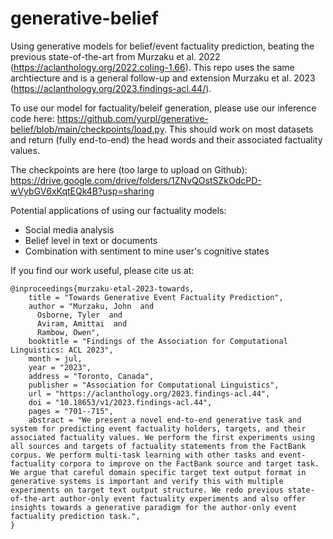 # generative-belief
Using generative models for belief/event factuality prediction, beating the previous state-of-the-art from Murzaku et al. 2022 (https://aclanthology.org/2022.coling-1.66). This repo uses the same archtiecture and is a general follow-up and extension Murzaku et al. 2023 (https://aclanthology.org/2023.findings-acl.44/).

To use our model for factuality/beleif generation, please use our inference code here: https://github.com/yurpl/generative-belief/blob/main/checkpoints/load.py. This should work on most datasets and return (fully end-to-end) the head words and their associated factuality values.

The checkpoints are here (too large to upload on Github): https://drive.google.com/drive/folders/1ZNvQOstSZkOdcPD-wVybGV6xKqtEQk4B?usp=sharing

Potential applications of using our factuality models: 
- Social media analysis
- Belief level in text or documents
- Combination with sentiment to mine user's cognitive states


If you find our work useful, please cite us at:
```
@inproceedings{murzaku-etal-2023-towards,
    title = "Towards Generative Event Factuality Prediction",
    author = "Murzaku, John  and
      Osborne, Tyler  and
      Aviram, Amittai  and
      Rambow, Owen",
    booktitle = "Findings of the Association for Computational Linguistics: ACL 2023",
    month = jul,
    year = "2023",
    address = "Toronto, Canada",
    publisher = "Association for Computational Linguistics",
    url = "https://aclanthology.org/2023.findings-acl.44",
    doi = "10.18653/v1/2023.findings-acl.44",
    pages = "701--715",
    abstract = "We present a novel end-to-end generative task and system for predicting event factuality holders, targets, and their associated factuality values. We perform the first experiments using all sources and targets of factuality statements from the FactBank corpus. We perform multi-task learning with other tasks and event-factuality corpora to improve on the FactBank source and target task. We argue that careful domain specific target text output format in generative systems is important and verify this with multiple experiments on target text output structure. We redo previous state-of-the-art author-only event factuality experiments and also offer insights towards a generative paradigm for the author-only event factuality prediction task.",
}
```
